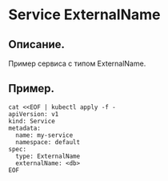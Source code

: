 # Service ExternalName

## Описание.
Пример сервиса с типом ExternalName.

## Пример.
```
cat <<EOF | kubectl apply -f -
apiVersion: v1
kind: Service
metadata:
  name: my-service
  namespace: default
spec:
  type: ExternalName
  externalName: <db>
EOF
```
